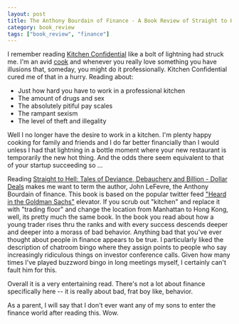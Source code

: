 ```yaml
---
layout: post
title: The Anthony Bourdain of Finance - A Book Review of Straight to Hell
category: book_review
tags: ["book_review", "finance"]
---
```

I remember reading [Kitchen Confidential](https://www.amazon.com/Kitchen-Confidential-Updated-Adventures-Underbelly/dp/0060899220/ref=sr_1_1?ie=UTF8&qid=1472978808&sr=8-1&keywords=kitchen+confidential) like a bolt of lightning had struck me.  I'm an avid [cook](http://fuzzygroup.github.io/recipes/) and whenever you really love something you have illusions that, someday, you might do it professionally.  Kitchen Confidential cured me of that in a hurry.  Reading about: 

* Just how hard you have to work in a professional kitchen
* The amount of drugs and sex 
* The absolutely pitiful pay scales
* The rampant sexism 
* The level of theft and illegality 

Well I no longer have the desire to work in a kitchen.  I'm plenty happy cooking for family and friends and I do far better financially than I would unless I had that lightning in a bottle moment where your new restaurant is temporarily the new hot thing.  And the odds there seem equivalent to that of your startup succeeding so ...

Reading [Straight to Hell: Tales of Deviance, Debauchery and Billion - Dollar Deals](https://www.amazon.com/Straight-Hell-Deviance-Debauchery-Billion-Dollar/dp/0802123309/ref=sr_1_1?ie=UTF8&qid=1472978850&sr=8-1&keywords=Goldman+Sachs+Hell) makes me want to term the author, John LeFevre, the Anthony Bourdain of finance. This book is based on the popular twitter feed ["Heard in the Goldman Sachs"](https://twitter.com/@GSElevator) elevator. If you scrub out "kitchen" and replace it with "trading floor" and change the location from Manhattan to Hong Kong, well, its pretty much the same book. In the book you read about how a young trader rises thru the ranks and with every success descends deeper and deeper into a morass of bad behavior.  Anything bad that you've ever thought about people in finance appears to be true.  I particularly liked the description of chatroom bingo where they assign points to people who say increasingly ridiculous things on investor conference calls.  Given how many times I've played buzzword bingo in long meetings myself, I certainly can't fault him for this.

Overall it is a very entertaining read.  There's not a lot about finance specifically here -- it is really about bad, frat boy like, behavior.

As a parent, I will say that I don't ever want any of my sons to enter the finance world after reading this.  Wow.
